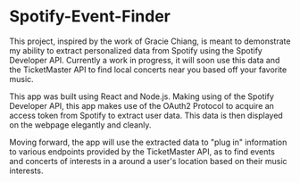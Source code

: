# Spotify-Event-Finder
This project, inspired by the work of Gracie Chiang, is meant to demonstrate my ability to extract personalized data from Spotify using the Spotify Developer API. Currently a work in progress, it will soon use this data and the TicketMaster API to find local concerts near you based off your favorite music.


This app was built using React and Node.js. Making using of the Spotify Developer API, this app makes use of the OAuth2 Protocol to acquire an access token from Spotify to extract user data. This data is then displayed on the webpage elegantly and cleanly.

Moving forward, the app will use the extracted data to "plug in" information to various endpoints provided by the TicketMaster API, as to find events and concerts of interests in a around a user's location based on their music interests.

